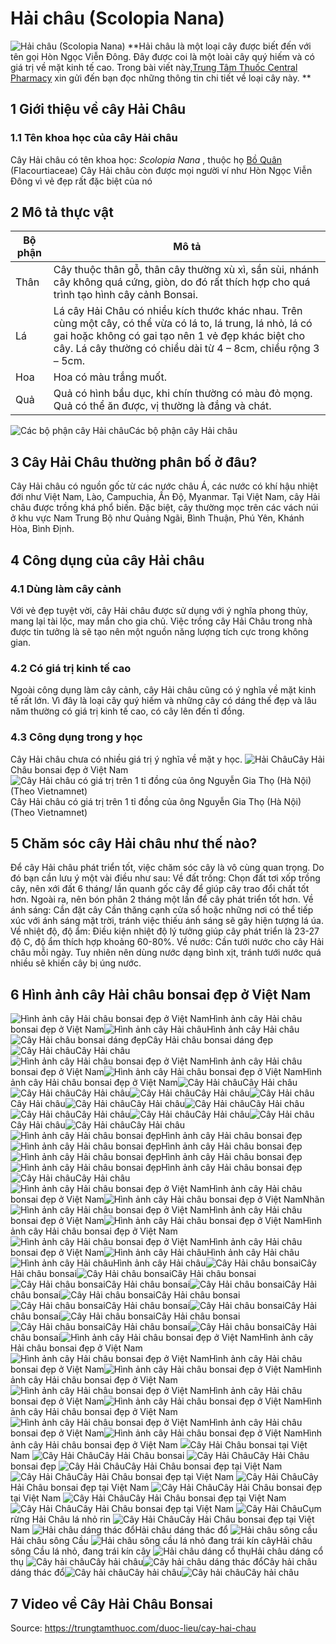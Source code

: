 # Hải châu (Scolopia Nana)

![Hải châu \(Scolopia Nana\)](https://trungtamthuoc.com/images/others/anh-bia-cay-hai-chau-6251.jpg)
**Hải châu là một loại cây được biết đến với tên gọi Hòn Ngọc Viễn Đông. Đây được coi là một loài cây quý hiếm và có giá trị về mặt kinh tế cao. Trong bài viết này,[Trung Tâm Thuốc Central Pharmacy](https://trungtamthuoc.com/ "Trung Tâm Thuốc Central Pharmacy") xin gửi đến bạn đọc những thông tin chi tiết về loại cây này. **
##  1 Giới thiệu về cây Hải Châu
### 1.1 Tên khoa học của cây Hải châu 
Cây Hải châu có tên khoa học: _Scolopia Nana_ , thuộc họ [Bồ Quân](https://trungtamthuoc.com/duoc-lieu/bo-quan-36 "Bồ Quân") (Flacourtiaceae)
Cây Hải châu còn được mọi người ví như Hòn Ngọc Viễn Đông vì vẻ đẹp rất đặc biệt của nó
##  2 Mô tả thực vật 
Bộ phận | Mô tả  
---|---  
Thân | Cây thuộc thân gỗ, thân cây thường xù xì, sần sùi, nhánh cây không quá cứng, giòn, do đó rất thích hợp cho quá trình tạo hình cây cảnh Bonsai.  
Lá | Lá cây Hải Châu có nhiều kích thước khác nhau. Trên cùng một cây, có thể vừa có lá to, lá trung, lá nhỏ, lá có gai hoặc không có gai tạo nên 1 vẻ đẹp khác biệt cho cây. Lá cây thường có chiều dài từ 4 – 8cm, chiều rộng 3 – 5cm.  
Hoa | Hoa có màu trắng muốt.  
Quả  | Quả có hình bầu dục, khi chín thường có màu đỏ mọng. Quả có thể ăn được, vị thường là đắng và chát.  
![Các bộ phận cây Hải châu](https://trungtamthuoc.com/images/item/cay-hai-chau.jpg)Các bộ phận cây Hải châu
##  3 Cây Hải Châu thường phân bố ở đâu?
Cây Hải châu có nguồn gốc từ các nước châu Á, các nước có khí hậu nhiệt đới như Việt Nam, Lào, Campuchia, Ấn Độ, Myanmar. 
Tại Việt Nam, cây Hải châu được trồng khá phổ biến. Đặc biệt, cây thường mọc trên các vách núi ở khu vực Nam Trung Bộ như Quảng Ngãi, Bình Thuận, Phú Yên, Khánh Hòa, Bình Định.
##  4 Công dụng của cây Hải châu
### 4.1 Dùng làm cây cảnh
Với vẻ đẹp tuyệt vời, cây Hải châu được sử dụng với ý nghĩa phong thủy, mang lại tài lộc, may mắn cho gia chủ. Việc trồng cây Hải Châu trong nhà được tin tưởng là sẽ tạo nên một nguồn năng lượng tích cực trong không gian.
### 4.2 Có giá trị kinh tế cao
Ngoài công dụng làm cây cảnh, cây Hải châu cũng có ý nghĩa về mặt kinh tế rất lớn. Vì đây là loại cây quý hiếm và những cây có dáng thế đẹp và lâu năm thường có giá trị kinh tế cao, có cây lên đến tỉ đồng.
### 4.3 Công dụng trong y học 
Cây Hải châu chưa có nhiều giá trị ý nghĩa về mặt y học.
![Hải Châu](https://trungtamthuoc.com/images/item/haichau-bonsai-1.jpg)Cây Hải Châu bonsai đẹp ở Việt Nam
![Cây Hải châu có giá trị trên 1 tỉ đồng của ông Nguyễn Gia Thọ \(Hà Nội\)  \(Theo Vietnamnet\)](https://trungtamthuoc.com/images/item/cay-hai-chau-tien-ti.jpg)Cây Hải châu có giá trị trên 1 tỉ đồng của ông Nguyễn Gia Thọ (Hà Nội) (Theo Vietnamnet)
##  5 Chăm sóc cây Hải châu như thế nào?
Để cây Hải châu phát triển tốt, việc chăm sóc cây là vô cùng quan trọng. Do đó bạn cần lưu ý một vài điều như sau:
Về đất trồng: Chọn đất tơi xốp trồng cây, nên xới đất 6 tháng/ lần quanh gốc cây để giúp cây trao đổi chất tốt hơn. Ngoài ra, nên bón phân 2 tháng một lần để cây phát triển tốt hơn.
Về ánh sáng: Cần đặt cây Cần thăng cạnh cửa sổ hoặc những nơi có thể tiếp xúc với ánh sáng mặt trời, tránh việc thiếu ánh sáng sẽ gây hiện tượng lá úa. 
Về nhiệt độ, độ ẩm: Điều kiện nhiệt độ lý tưởng giúp cây phát triển là 23-27 độ C, độ ẩm thích hợp khoảng 60-80%.
Về nước: Cần tưới nước cho cây Hải châu mỗi ngày. Tuy nhiên nên dùng nước dạng bình xịt, tránh tưới nước quá nhiều sẽ khiến cây bị úng nước.
##  6 Hình ảnh cây Hải châu bonsai đẹp ở Việt Nam
![Hình ảnh cây Hải châu bonsai đẹp ở Việt Nam](https://trungtamthuoc.com/images/item/cay-hai-chau-roke.jpg)Hình ảnh cây Hải châu bonsai đẹp ở Việt Nam![Hình ảnh cây Hải châu](https://trungtamthuoc.com/images/item/cay-hai-chau-pwd.jpg)Hình ảnh cây Hải châu![Cây Hải châu bonsai dáng đẹp](https://trungtamthuoc.com/images/item/cay-hai-chau-pvc.jpg)Cây Hải châu bonsai dáng đẹp![Cây Hải châu](https://trungtamthuoc.com/images/item/cay-hai-chau-qz.jpg)Cây Hải châu![Hình ảnh cây Hải châu bonsai đẹp ở Việt Nam](https://trungtamthuoc.com/images/item/cay-hai-chau-oq.jpg)Hình ảnh cây Hải châu bonsai đẹp ở Việt Nam![Hình ảnh cây Hải châu bonsai đẹp ở Việt Nam](https://trungtamthuoc.com/images/item/cay-hai-chau-oq-0.jpg)Hình ảnh cây Hải châu bonsai đẹp ở Việt Nam![Cây Hải châu](https://trungtamthuoc.com/images/item/hai-chau-wi.jpg)Cây Hải châu![Cây Hải châu](https://trungtamthuoc.com/images/item/hai-chau-wi-0.jpg)Cây Hải châu![Cây Hải châu](https://trungtamthuoc.com/images/item/hai-chau-wi-1.jpg)Cây Hải châu![Cây Hải châu](https://trungtamthuoc.com/images/item/hai-chau-wi-2.jpg)Cây Hải châu![Cây Hải châu](https://trungtamthuoc.com/images/item/hai-chau-wi-3.jpg)Cây Hải châu![Cây Hải châu](https://trungtamthuoc.com/images/item/hai-chau-wi-4.jpg)Cây Hải châu![Cây Hải châu](https://trungtamthuoc.com/images/item/hai-chau-wi-5.jpg)Cây Hải châu![Cây Hải châu](https://trungtamthuoc.com/images/item/hai-chau-wi-6.jpg)Cây Hải châu![Cây Hải châu](https://trungtamthuoc.com/images/item/hai-chau-wi-7.jpg)Cây Hải châu![Cây Hải châu](https://trungtamthuoc.com/images/item/hai-chau-wi-8.jpg)Cây Hải châu![Hình ảnh cây Hải châu bonsai đẹp](https://trungtamthuoc.com/images/item/cay-hai-chau-dg.jpg)Hình ảnh cây Hải châu bonsai đẹp![Hình ảnh cây Hải châu bonsai đẹp](https://trungtamthuoc.com/images/item/cay-hai-chau-dg-0.jpg)Hình ảnh cây Hải châu bonsai đẹp![Hình ảnh cây Hải châu bonsai đẹp](https://trungtamthuoc.com/images/item/cay-hai-chau-dg-1.jpg)Hình ảnh cây Hải châu bonsai đẹp![Hình ảnh cây Hải châu bonsai đẹp](https://trungtamthuoc.com/images/item/cay-hai-chau-dg-2.jpg)Hình ảnh cây Hải châu bonsai đẹp![Cây Hải châu](https://trungtamthuoc.com/images/item/cay-hai-chau-or.jpg)Cây Hải châu![Hình ảnh cây Hải châu bonsai đẹp ở Việt Nam](https://trungtamthuoc.com/images/item/cay-hai-chau-kl.jpg)Hình ảnh cây Hải châu bonsai đẹp ở Việt Nam![Hình ảnh cây Hải châu bonsai đẹp ở Việt Nam](https://trungtamthuoc.com/images/item/cay-hai-chau-t.jpg)Nhãn![Hình ảnh cây Hải châu bonsai đẹp ở Việt Nam](https://trungtamthuoc.com/images/item/cay-hai-chau-u.jpg)Hình ảnh cây Hải châu bonsai đẹp ở Việt Nam![Hình ảnh cây Hải châu bonsai đẹp ở Việt Nam](https://trungtamthuoc.com/images/item/hai-chau-l-0.jpg)Hình ảnh cây Hải châu bonsai đẹp ở Việt Nam![Hình ảnh cây Hải châu bonsai đẹp ở Việt Nam](https://trungtamthuoc.com/images/item/hai-chau-l.jpg)Hình ảnh cây Hải châu bonsai đẹp ở Việt Nam![Hình ảnh cây Hải châu](https://trungtamthuoc.com/images/item/cay-hai-chau-k.jpg)Hình ảnh cây Hải châu![Hình ảnh cây Hải châu](https://trungtamthuoc.com/images/item/hinh-anh-cay-hai-chau.jpg)Hình ảnh cây Hải châu![Cây Hải châu bonsai](https://trungtamthuoc.com/images/item/hai-chau-gh.jpg)Cây Hải châu bonsai![Cây Hải châu bonsai](https://trungtamthuoc.com/images/item/hai-chau-gh-0.jpg)Cây Hải châu bonsai![Cây Hải châu bonsai](https://trungtamthuoc.com/images/item/hai-chau-gh-1.jpg)Cây Hải châu bonsai![Cây Hải châu bonsai](https://trungtamthuoc.com/images/item/hai-chau-gh-2.jpg)Cây Hải châu bonsai![Cây Hải châu bonsai](https://trungtamthuoc.com/images/item/hai-chau-gh-3.jpg)Cây Hải châu bonsai![Cây Hải châu bonsai](https://trungtamthuoc.com/images/item/hai-chau-gh-4.jpg)Cây Hải châu bonsai![Cây Hải châu bonsai](https://trungtamthuoc.com/images/item/hai-chau-gh-5.jpg)Cây Hải châu bonsai![Cây Hải châu bonsai](https://trungtamthuoc.com/images/item/hai-chau-gh-6.jpg)Cây Hải châu bonsai![Cây Hải châu bonsai](https://trungtamthuoc.com/images/item/hai-chau-gh-7.jpg)Cây Hải châu bonsai![Cây Hải châu bonsai](https://trungtamthuoc.com/images/item/hai-chau-gh-8.jpg)Cây Hải châu bonsai![Hình ảnh cây Hải châu bonsai đẹp ở Việt Nam](https://trungtamthuoc.com/images/item/cay-hai-chau-a.jpg)Hình ảnh cây Hải châu bonsai đẹp ở Việt Nam![Hình ảnh cây Hải châu bonsai đẹp ở Việt Nam](https://trungtamthuoc.com/images/item/hai-chau-q.jpg)Hình ảnh cây Hải châu bonsai đẹp ở Việt Nam![Hình ảnh cây Hải châu bonsai đẹp ở Việt Nam](https://trungtamthuoc.com/images/item/cay-hai-chau-s.jpg)Hình ảnh cây Hải châu bonsai đẹp ở Việt Nam![Hình ảnh cây Hải châu bonsai đẹp ở Việt Nam](https://trungtamthuoc.com/images/item/cay-hai-chau-bonsai-dep-ca-goc-vuon.jpg)Hình ảnh cây Hải châu bonsai đẹp ở Việt Nam![Hình ảnh cây Hải châu bonsai đẹp ở Việt Nam](https://trungtamthuoc.com/images/item/cay-hai-chau-la-dep-viet-nam.jpg)Hình ảnh cây Hải châu bonsai đẹp ở Việt Nam![Hình ảnh cây Hải châu bonsai đẹp ở Việt Nam](https://trungtamthuoc.com/images/item/cay-hai-chau-la-dep.jpg)Hình ảnh cây Hải châu bonsai đẹp ở Việt Nam![Hình ảnh cây Hải châu bonsai đẹp ở Việt Nam](https://trungtamthuoc.com/images/item/cay-hai-chau-la-dep-0.jpg)Hình ảnh cây Hải châu bonsai đẹp ở Việt Nam
![](https://trungtamthuoc.com/images/item/hai-chau-bonsai-3.jpg)Cây Hải Châu bonsai tại Việt Nam
![Cây Hải Châu](https://trungtamthuoc.com/images/item/hai-chau-bonsai-1.jpg)Cây Hải Châu bonsai
![Cây Hải Châu](https://trungtamthuoc.com/images/item/haichau-bs-1.jpg)Cây Hải Châu bonsai đẹp
![Cây Hải Châu ](https://trungtamthuoc.com/images/item/haichau-2.jpg)Cây Hải Châu bonsai đẹp tại Việt Nam 
![Cây Hải Châu ](https://trungtamthuoc.com/images/item/haichau-3.jpg)Cây Hải Châu bonsai đẹp tại Việt Nam 
![Cây Hải Châu ](https://trungtamthuoc.com/images/item/haichau-4.jpg)Cây Hải Châu bonsai đẹp tại Việt Nam 
![Cây Hải Châu ](https://trungtamthuoc.com/images/item/haichau-5.jpg)Cây Hải Châu bonsai đẹp tại Việt Nam 
![Cây Hải Châu ](https://trungtamthuoc.com/images/item/haichau-6.jpg)Cây Hải Châu bonsai đẹp tại Việt Nam 
![Cây Hải Châu ](https://trungtamthuoc.com/images/item/haichau-7.jpg)Cây Hải Châu bonsai đẹp tại Việt Nam 
![Cây Hải Châu ](https://trungtamthuoc.com/images/item/haichau-8.jpg)Cụm rừng Hải Châu lá nhỏ rin
![Cây Hải Châu ](https://trungtamthuoc.com/images/item/haichau-1.jpg)Cây Hải Châu bonsai đẹp tại Việt Nam 
![Hải châu dáng thác đổ](https://trungtamthuoc.com/images/item/hai-chau-thac-do.jpg)Hải châu dáng thác đổ
![Hải châu sông cầu](https://trungtamthuoc.com/images/item/hai-chau-song-cau.jpg)Hải châu sông Cầu
![Hải châu sông cầu lá nhỏ đang trái kín cây](https://trungtamthuoc.com/images/item/hai-chau-song-cau-la-nho.jpg)Hải châu sông Cầu lá nhỏ, đang trái kín cây
![Hải châu dáng cổ thụ](https://trungtamthuoc.com/images/item/hai-chau-co-thu.jpg)Hải châu dáng cổ thụ
![Cây hải châu](https://trungtamthuoc.com/images/item/hai-chau-cay-1.jpg)Cây hải châu![Cây hải châu dáng thác đổ](https://trungtamthuoc.com/images/item/hai-chau-cay-2.jpg)Cây hải châu dáng thác đổ![Cây hải châu](https://trungtamthuoc.com/images/item/hai-chau-222.jpg)Cây hải châu![Cây hải châu](https://trungtamthuoc.com/images/item/hai-chau-cay-01.jpg)Cây hải châu
##  7 Video về Cây Hải Châu Bonsai 


Source: https://trungtamthuoc.com/duoc-lieu/cay-hai-chau
